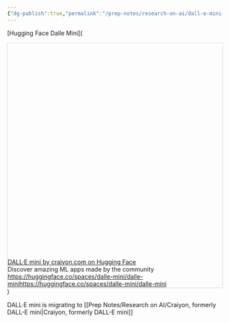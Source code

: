 ```yaml
---
{"dg-publish":true,"permalink":"/prep-notes/research-on-ai/dall-e-mini-by-craiyon-com-on-hugging-face/"}
---
```


[Hugging Face Dalle Mini](

<div
  style="
    border: 1px solid rgb(222, 222, 222);
    box-shadow: rgba(0, 0, 0, 0.06) 0px 1px 3px;
  "
>
  <div class="w __if _lc _sm _od _alsd _alcd _lh14 _xm _xi _ts _dm">
    <div class="wf">
      <div class="wc">
        <div class="e" style="padding-bottom: 100%">
          <div class="em">
            <a
              href="https://huggingface.co/spaces/dalle-mini/dalle-mini"
              target="_blank"
              rel="noopener"
              data-do-not-bind-click
              class="c"
              style="
                background-image: url('https://thumbnails.huggingface.co/social-thumbnails/spaces/dalle-mini/dalle-mini.png');
              "
            ></a>
          </div>
        </div>
      </div>
      <div class="wt">
        <div class="t _f0 _ffsa _fsn _fwn">
          <div class="th _f1p _fsn _fwb">
            <a href="https://huggingface.co/spaces/dalle-mini/dalle-mini" target="_blank" rel="noopener" class="thl"
              >DALL·E mini by craiyon.com on Hugging Face</a
            >
          </div>
          <div class="td">Discover amazing ML apps made by the community</div>
          <div class="tf _f1m">
            <div class="tc">
              <a href="https://huggingface.co/spaces/dalle-mini/dalle-mini" target="_blank" rel="noopener" class="tw _f1m"
                ><span class="twt">https://huggingface.co/spaces/dalle-mini/dalle-mini</span
                ><span class="twd">https://huggingface.co/spaces/dalle-mini/dalle-mini</span></a
              >
            </div>
          </div>
        </div>
      </div>
    </div>
  </div>
</div>
)

DALL·E mini is migrating to [[Prep Notes/Research on AI/Craiyon, formerly DALL-E mini|Craiyon, formerly DALL-E mini]]